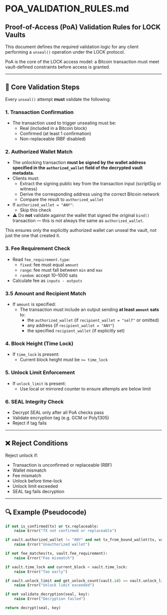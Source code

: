 # POA_VALIDATION_RULES.md

## Proof-of-Access (PoA) Validation Rules for LOCK Vaults

This document defines the required validation logic for any client performing a `unseal()` operation under the LOCK protocol.

PoA is the core of the LOCK access model: a Bitcoin transaction must meet vault-defined constraints before access is granted.

---

## 🔐 Core Validation Steps

Every `unseal()` attempt **must** validate the following:

### 1. **Transaction Confirmation**
- The transaction used to trigger unsealing must be:
  - Real (included in a Bitcoin block)
  - Confirmed (at least 1 confirmation)
  - Non-replaceable (RBF disabled)

### 2. **Authorized Wallet Match**

- The unlocking transaction **must be signed by the wallet address specified in the `authorized_wallet` field of the decrypted vault metadata.**
- Clients must:
  - Extract the signing public key from the transaction input (scriptSig or witness)
  - Derive the corresponding address using the correct Bitcoin network
  - Compare the result to `authorized_wallet`
- If `authorized_wallet = "ANY"`:
  - Skip this check
- ⚠️ Do **not** validate against the wallet that signed the original `bind()` transaction — this is not always the same as `authorized_wallet`.

This ensures only the explicitly authorized wallet can unseal the vault, not just the one that created it.

### 3. **Fee Requirement Check**
- Read `fee_requirement.type`:
  - `fixed`: fee must equal `amount`
  - `range`: fee must fall between `min` and `max`
  - `random`: accept 10–1000 sats
- Calculate fee as `inputs - outputs`

### 3.5 **Amount and Recipient Match**
- If `amount` is specified:
  - The transaction must include an output sending **at least `amount` sats** to:
    - the `authorized_wallet` (if `recipient_wallet = "self"` or omitted)
    - any address (if `recipient_wallet = "ANY"`)
    - the specified `recipient_wallet` (if explicitly set)

### 4. **Block Height (Time Lock)**
- If `time_lock` is present:
  - Current block height must be `>= time_lock`

### 5. **Unlock Limit Enforcement**
- If `unlock_limit` is present:
  - Use local or mirrored counter to ensure attempts are below limit

### 6. **SEAL Integrity Check**
- Decrypt SEAL only after all PoA checks pass
- Validate encryption tag (e.g. GCM or Poly1305)
- Reject if tag fails

---

## ❌ Reject Conditions

Reject unlock if:
- Transaction is unconfirmed or replaceable (RBF)
- Wallet mismatch
- Fee mismatch
- Unlock before time-lock
- Unlock limit exceeded
- SEAL tag fails decryption

---

## 🔍 Example (Pseudocode)

```python
if not is_confirmed(tx) or tx.replaceable:
    raise Error("TX not confirmed or replaceable")

if vault.authorized_wallet != "ANY" and not tx_from_bound_wallet(tx, vault.authorized_wallet):
    raise Error("Unauthorized wallet")

if not fee_matches(tx, vault.fee_requirement):
    raise Error("Fee mismatch")

if vault.time_lock and current_block < vault.time_lock:
    raise Error("Too early")

if vault.unlock_limit and get_unlock_count(vault.id) >= vault.unlock_limit:
    raise Error("Unlock limit exceeded")

if not validate_decryption(seal, key):
    raise Error("Decryption failed")

return decrypt(seal, key)
